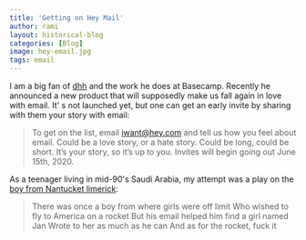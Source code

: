 ```yaml
---
title: 'Getting on Hey Mail'
author: rami
layout: historical-blog
categories: [Blog]
image: hey-email.jpg
tags: email
---
```


I am a big fan of [dhh](https://twitter.com/dhh) and the work he does at Basecamp. Recently he announced a new product that will supposedly make us fall again in love with email. It' s not launched yet, but one can get an early invite by sharing with them your story with email:

> To get on the list, email iwant@hey.com and tell us how you feel about email. Could be a love story, or a hate story. Could be long, could be short. It’s your story, so it’s up to you. Invites will begin going out June 15th, 2020.

As a teenager living in mid-90's Saudi Arabia, my attempt was a play on the [boy from Nantucket limerick](https://en.wikipedia.org/wiki/There_once_was_a_man_from_Nantucket):

> There was once a boy from where girls were off limit
> Who wished to fly to America on a rocket
> But his email helped him find a girl named Jan
> Wrote to her as much as he can
> And as for the rocket, fuck it
